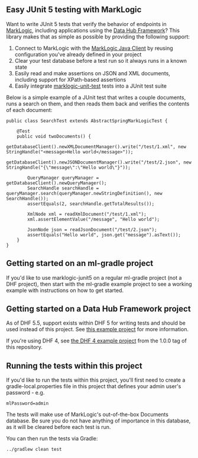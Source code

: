 ## Easy JUnit 5 testing with MarkLogic

Want to write JUnit 5 tests that verify the behavior of endpoints in [MarkLogic](https://www.marklogic.com/), 
including applications using the [Data Hub Framework](https://marklogic.github.io/marklogic-data-hub/)? 
This library makes that as simple as possible by providing the following support:

1. Connect to MarkLogic with the [MarkLogic Java Client](https://developer.marklogic.com/products/java) by reusing
configuration you've already defined in your project
1. Clear your test database before a test run so it always runs in a known state
1. Easily read and make assertions on JSON and XML documents, including support for XPath-based assertions
1. Easily integrate [marklogic-unit-test](https://github.com/marklogic-community/marklogic-unit-test) tests into a JUnit test suite

Below is a simple example of a JUnit test that writes a couple documents, runs a search on them, and then reads them 
back and verifies the contents of each document:

```
public class SearchTest extends AbstractSpringMarkLogicTest {

	@Test
	public void twoDocuments() {
		getDatabaseClient().newXMLDocumentManager().write("/test/1.xml", new StringHandle("<message>Hello world</message>"));
		getDatabaseClient().newJSONDocumentManager().write("/test/2.json", new StringHandle("{\"message\":\"Hello world\"}"));

		QueryManager queryManager = getDatabaseClient().newQueryManager();
		SearchHandle searchHandle = queryManager.search(queryManager.newStringDefinition(), new SearchHandle());
		assertEquals(2, searchHandle.getTotalResults());

		XmlNode xml = readXmlDocument("/test/1.xml");
		xml.assertElementValue("/message", "Hello world");

		JsonNode json = readJsonDocument("/test/2.json");
		assertEquals("Hello world", json.get("message").asText());
	}
}
```

## Getting started on an ml-gradle project

If you'd like to use marklogic-junit5 on a regular ml-gradle project (not a DHF project), then 
start with the ml-gradle example project to see a working example with instructions on how to get started. 

## Getting started on a Data Hub Framework project 

As of DHF 5.5, support exists within DHF 5 for writing tests and should be used instead of this project. 
See [this example project](https://github.com/marklogic/marklogic-data-hub/tree/master/examples/reference-entity-model#testing-support) 
for more information.

If you're using DHF 4, see [the DHF 4 example project](https://github.com/marklogic-community/marklogic-unit-test/tree/1.0.0/marklogic-junit5/examples/simple-dhf4)
from the 1.0.0 tag of this repository. 

## Running the tests within this project

If you'd like to run the tests within this project, you'll first need to create a gradle-local.properties file in this 
project that defines your admin user's password - e.g. 

    mlPassword=admin

The tests will make use of MarkLogic's out-of-the-box Documents database. Be sure you do not have anything of importance 
in this database, as it will be cleared before each test is run.

You can then run the tests via Gradle:

    ../gradlew clean test
